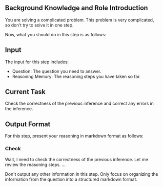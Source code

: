 ## Background Knowledge and Role Introduction

You are solving a complicated problem. This problem is very complicated, so don't try to solve it in one step.

Now, what you should do in this step is as follows:

## Input

The input for this step includes:

- Question: The question you need to answer.
- Reasoning Memory: The reasoning steps you have taken so far.

## Current Task

Check the correctness of the previous inference and correct any errors in the inference.

## Output Format

For this step, present your reasoning in markdown format as follows:

### Check

Wait, I need to check the correctness of the previous inference. Let me review the reasoning steps.
...

Don't output any other information in this step. Only focus on organizing the information from the question into a structured markdown format.
